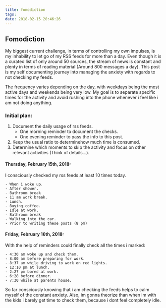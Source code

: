 ```yaml
---
title: fomodiction
tags:
date: 2018-02-15 20:46:26
---
```


## Fomodiction

My biggest current challenge, in terms of controlling my own impulses, is my inhability to let go of my RSS feeds for more than a day. Even though it is a curated list of only around 50 sources, the stream of news is constant and plenty in terms of reading material (Around 800 messages a day). This post is my self documenting journey into managing the anxiety with regards to not checking my feeds.

The frequency varies depending on the day, with weekdays being the most active days and weekends being very low. My goal is to separate specific times for the activity and avoid rushing into the phone whenever i feel like i am not doing anything.

### Initial plan:

1. Document the daily usage of rss feeds.
    * One morning reminder to document the checks.
    * One evening reminder to pass the info to this post.
2. Keep the usual ratio to determinehow much time is consumed.
3. Determine which moments to skip the activity and focus on other relevant activities (Think of details...).

#### Thursday, February 15th, 2018:

I consciously checked my rss feeds at least 10 times today. 

    - When i woke up.
    - After shower.
    - Bathroom break
    - 11 am work break.
    - Lunch.
    - Buying coffee.
    - Idle at work.
    - Bathroom break
    - Walking into the car.
    - Prior to writing these posts (8 pm)

#### Friday, February 16th, 2018:

With the help of reminders could finally check all the times i marked:

    - 4:30 am woke up and check them.
    - 8:00 am before preparing for work.
    - 8:37 am while driving to work on red lights.
    - 12:10 pm at lunch.
    - 2:27 pm bored at work.
    - 6:28 before dinner.
    - 7:30 while at parents house.

So far consciously knowing that i am checking the feeds helps to calm myself of the constant anxiety. Also, im gonna theorize than when im with the kids i barely get time to check them, because i dont feel completely idle.